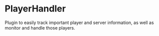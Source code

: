 # PlayerHandler
Plugin to easily track important player and server information, as well as monitor and handle those players.

